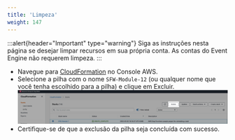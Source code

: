 ```yaml
---
title: 'Limpeza'
weight: 147
---
```


:::alert{header="Important" type="warning"}
Siga as instruções nesta página se desejar limpar recursos em sua própria conta. As contas do Event Engine não requerem limpeza.
:::

- Navegue para [CloudFormation](https://console.aws.amazon.com/cloudformation/home) no Console AWS.
- Selecione a pilha com o nome `SFW-Module-12` (ou qualquer nome que você tenha escolhido para a pilha) e clique em Excluir.
  ![Supprimer la pile CloudFormation](/static/img/setup/setup-cloudformation-delete.png)
- Certifique-se de que a exclusão da pilha seja concluída com sucesso.
